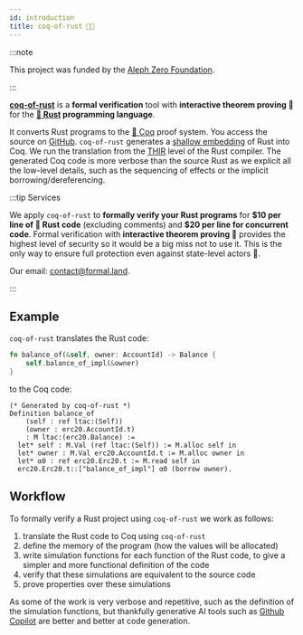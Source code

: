 ```yaml
---
id: introduction
title: coq-of-rust 🦀🌲
---
```


:::note

This project was funded by the [Aleph Zero Foundation](https://alephzero.org/).

:::

[**coq-of-rust**](https://github.com/formal-land/coq-of-rust) is a **formal verification** tool with **interactive theorem proving&nbsp;💫** for the **[🦀&nbsp;Rust](https://www.rust-lang.org/) programming language**.

It converts Rust programs to the [🐓&nbsp;Coq](https://coq.inria.fr/) proof system. You access the source on [GitHub](https://github.com/formal-land/coq-of-rust). `coq-of-rust` generates a [shallow embedding](https://cstheory.stackexchange.com/questions/1370/shallow-versus-deep-embeddings) of Rust into Coq. We run the translation from the [THIR](https://rustc-dev-guide.rust-lang.org/thir.html) level of the Rust compiler. The generated Coq code is more verbose than the source Rust as we explicit all the low-level details, such as the sequencing of effects or the implicit borrowing/dereferencing.

:::tip Services

We apply `coq-of-rust` to **formally verify your Rust programs** for **&#36;10 per line of 🦀&nbsp;Rust code** (excluding comments) and	**&#36;20 per line for concurrent code**. Formal verification with **interactive theorem proving&nbsp;💫** provides the highest level of security so it would be a big miss not to use it. This is the only way to ensure full protection even against state-level actors&nbsp;🦸.

Our email:&nbsp;[&#099;&#111;&#110;&#116;&#097;&#099;&#116;&#064;formal&#046;&#108;&#097;&#110;&#100;](mailto:contact@formal.land).

:::

## Example

`coq-of-rust` translates the Rust code:

```rust
fn balance_of(&self, owner: AccountId) -> Balance {
    self.balance_of_impl(&owner)
}
```

to the Coq code:

```coq
(* Generated by coq-of-rust *)
Definition balance_of
    (self : ref ltac:(Self))
    (owner : erc20.AccountId.t)
    : M ltac:(erc20.Balance) :=
  let* self : M.Val (ref ltac:(Self)) := M.alloc self in
  let* owner : M.Val erc20.AccountId.t := M.alloc owner in
  let* α0 : ref erc20.Erc20.t := M.read self in
  erc20.Erc20.t::["balance_of_impl"] α0 (borrow owner).
```

## Workflow

To formally verify a Rust project using `coq-of-rust` we work as follows:

1. translate the Rust code to Coq using `coq-of-rust`
2. define the memory of the program (how the values will be allocated)
3. write simulation functions for each function of the Rust code, to give a simpler and more functional definition of the code
4. verify that these simulations are equivalent to the source code
5. prove properties over these simulations

As some of the work is very verbose and repetitive, such as the definition of the simulation functions, but thankfully generative AI tools such as [Github Copilot](https://github.com/features/copilot) are better and better at code generation.
